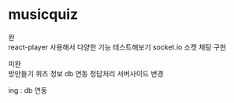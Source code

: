 # musicquiz

완  
react-player 사용해서 다양한 기능 테스트해보기
socket.io 소켓 채팅 구현

미완  
방만들기
퀴즈 정보 db 연동
정답처리 서버사이드 변경


ing : db 연동
